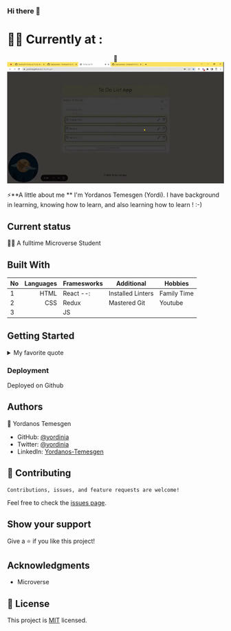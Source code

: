 ### Hi there 👋
# 🧑‍🎓 Currently at :
 
<div align='center'>
🔽
<br> <img src="https://github.com/Yordinia/A-To-Do-yo/blob/main/src/gif/simplicity.gif" alt="An image illustrating my latest project todo list">
</div>

⚡**A little about me **
I'm Yordanos Temesgen (Yordi). I have background in learning, knowing how to learn, and also learning how to learn ! :-) 
## Current status
🌱🔭 A fulltime Microverse Student

## Built With

| No   | Languages | Framesworks |      Additional      |  Hobbies    |
|------|----------:|-------------|----------------------|-------------|
|     1|       HTML|  React  --:| Installed Linters    |Family Time  |
|     2|        CSS|    Redux    | Mastered Git         |   Youtube   |           
|     3||      JS  |             |                      |    :+1      |    


## Getting Started
<details>
To get a local copy up and running follow these simple example steps.

<summary>My favorite quote</summary>
---
> Failure is an opportunity to learn.
<img src='images/quote.png' alt='An image illustrating the following quote - Failure is an opportunity to learn.'/>

</details>

<!-- This is a horizontal line here '---' and starting with > makes a quote like bar -->


### Deployment

Deployed on Github

## Authors

👤 Yordanos Temesgen

- GitHub: [@yordinia](https://github.com/yordinia)
- Twitter: [@yordinia](https://twitter.com/yordinia)
- LinkedIn: [Yordanos-Temesgen](https://linkedin.com/in/yordanos-temesgen-251b6a202
)

## 🤝 Contributing

```
Contributions, issues, and feature requests are welcome!
```

Feel free to check the [issues page](../../issues/).

## Show your support

Give a ⭐️ if you like this project!

## Acknowledgments

- Microverse

## 📝 License

This project is [MIT](LICENCE.md) licensed.

<!--
**Yordinia/yordinia** is a ✨ _special_ ✨ repository because its `README.md` (this file) appears on your GitHub profile.

Here are some ideas to get you started:

-  I’m currently working on ...
-  I’m currently learning ...
- 👯 I’m looking to collaborate on ...
- 🤔 I’m looking for help with ...
- 💬 Ask me about ...
- 📫 How to reach me: ...
- 😄 Pronouns: ...
-  Fun fact: ...
-->
